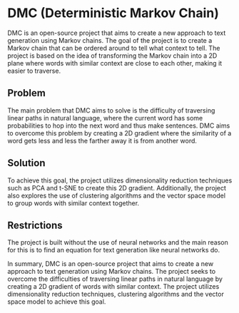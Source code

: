 # DMC (Deterministic Markov Chain) 
DMC is an open-source project that aims to create a new approach to text generation using Markov chains. The goal of the project is to create a Markov chain that can be ordered around to tell what context to tell. The project is based on the idea of transforming the Markov chain into a 2D plane where words with similar context are close to each other, making it easier to traverse.

## Problem
The main problem that DMC aims to solve is the difficulty of traversing linear paths in natural language, where the current word has some probabilities to hop into the next word and thus make sentences. DMC aims to overcome this problem by creating a 2D gradient where the similarity of a word gets less and less the farther away it is from another word.

## Solution
To achieve this goal, the project utilizes dimensionality reduction techniques such as PCA and t-SNE to create this 2D gradient. Additionally, the project also explores the use of clustering algorithms and the vector space model to group words with similar context together.

## Restrictions
The project is built without the use of neural networks and the main reason for this is to find an equation for text generation like neural networks do.

In summary, DMC is an open-source project that aims to create a new approach to text generation using Markov chains. The project seeks to overcome the difficulties of traversing linear paths in natural language by creating a 2D gradient of words with similar context. The project utilizes dimensionality reduction techniques, clustering algorithms and the vector space model to achieve this goal.